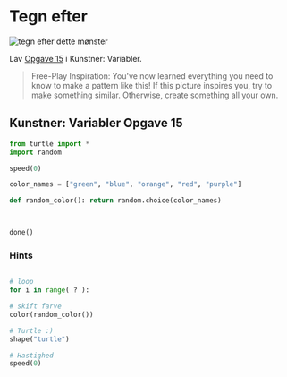 # Tegn efter

![tegn efter dette mønster](https://images.code.org/b5e28b084cb331ee030ea3853ed921bd-image-1440060815818.51.21.png)

Lav [Opgave 15](https://studio.code.org/s/course4/lessons/6/levels/15) i Kunstner: Variabler.

> Free-Play Inspiration: You've now learned everything you need to know to make a pattern like this! If this picture inspires you, try to make something similar. Otherwise, create something all your own.

## Kunstner: Variabler Opgave 15


```python
from turtle import *
import random

speed(0)

color_names = ["green", "blue", "orange", "red", "purple"]

def random_color(): return random.choice(color_names)



done()
```

### Hints

```python

# loop
for i in range( ? ):

# skift farve
color(random_color())

# Turtle :)
shape("turtle")

# Hastighed
speed(0)

```